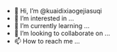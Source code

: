 - 👋 Hi, I’m @kuaidixiaogejiasuqi
- 👀 I’m interested in ...
- 🌱 I’m currently learning ...
- 💞️ I’m looking to collaborate on ...
- 📫 How to reach me ...

<!---
kuaidixiaogejiasuqi/kuaidixiaogejiasuqi is a ✨ special ✨ repository because its `README.md` (this file) appears on your GitHub profile.
You can click the Preview link to take a look at your changes.
--->
